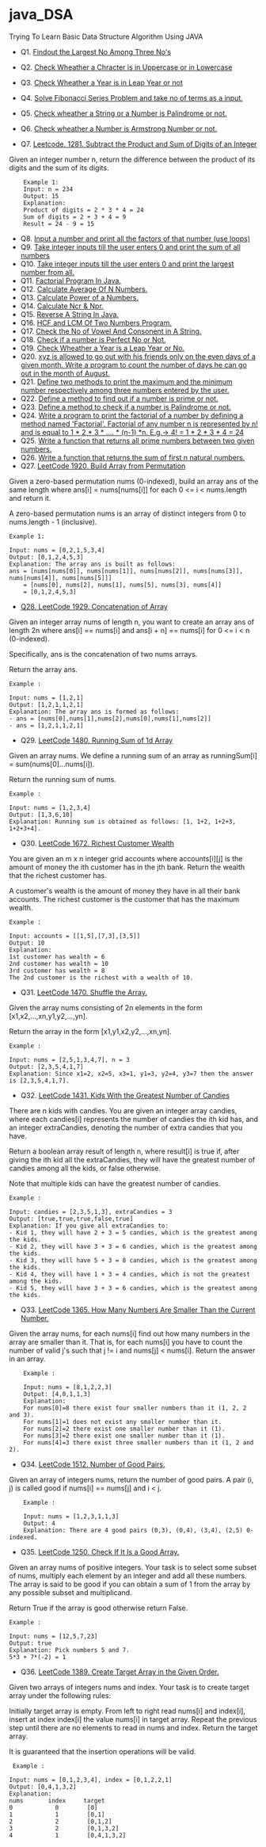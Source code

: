 # java_DSA
Trying To Learn Basic Data Structure Algorithm Using JAVA

- Q1. [Findout the Largest No Among Three No's](https://github.com/AntiCodeer/java_DSA/blob/main/src/Q1_LargeNo.java)

- Q2. [Check Wheather a Chracter is in Uppercase or in Lowercase](https://github.com/AntiCodeer/java_DSA/blob/main/src/Q2_caseCheck.java)
- Q3. [Check Wheather a Year is in Leap Year or not](https://github.com/AntiCodeer/java_DSA/blob/main/src/Q3_leapYear.java)
- Q4. [Solve Fibonacci Series Problem and take no of terms as a input.](https://github.com/AntiCodeer/java_DSA/blob/main/src/Q4_fib.java)
- Q5. [Check wheather a String or a Number is Palindrome or not.](https://github.com/AntiCodeer/java_DSA/blob/main/src/Q5_strPalindrome.java)
- Q6. [Check wheather a Number is Armstrong Number or not.](https://github.com/AntiCodeer/java_DSA/blob/main/src/Q6_isArmstrong.java)
- Q7. [Leetcode. 1281. Subtract the Product and Sum of Digits of an Integer](https://github.com/AntiCodeer/java_DSA/blob/main/src/Q7_leetCodePro1.java)

Given an integer number n, return the difference between the product of its digits and the sum of its digits.

        Example 1:
        Input: n = 234
        Output: 15
        Explanation:
        Product of digits = 2 * 3 * 4 = 24
        Sum of digits = 2 + 3 + 4 = 9
        Result = 24 - 9 = 15

- Q8. [Input a number and print all the factors of that number (use loops)](https://github.com/AntiCodeer/java_DSA/blob/main/src/Q8_factorial.java)
- Q9. [Take integer inputs till the user enters 0 and print the sum of all numbers](https://github.com/AntiCodeer/java_DSA/blob/main/src/Q9_sum.java)
- Q10. [Take integer inputs till the user enters 0 and print the largest number from all.](https://github.com/AntiCodeer/java_DSA/blob/main/src/Q10_large.java)
- Q11. [Factorial Program In Java.](https://github.com/AntiCodeer/java_DSA/blob/main/src/Q11_factorial.java)
- Q12. [Calculate Average Of N Numbers.](https://github.com/AntiCodeer/java_DSA/blob/main/src/Q12_avg.java)
- Q13. [Calculate Power of a Numbers.](https://github.com/AntiCodeer/java_DSA/blob/main/src/Q13_power.java)
- Q14. [Calculate Ncr & Npr.](https://github.com/AntiCodeer/java_DSA/blob/main/src/Q14_nprncpr.java)
- Q15. [Reverse A String In Java.](https://github.com/AntiCodeer/java_DSA/blob/main/src/Q15_strrev.java)
- Q16. [HCF and LCM Of Two Numbers Program.](https://github.com/AntiCodeer/java_DSA/blob/main/src/Q16_hcflcm.java)
- Q17. [Check the No of Vowel And Consonent in A String.](https://github.com/AntiCodeer/java_DSA/blob/main/src/Q17_VoCo.java)
- Q18. [Check if a number is Perfect No or Not.](https://github.com/AntiCodeer/java_DSA/blob/main/src/Q18_Perfect.java)
- Q19. [Check Wheather a Year is a Leap Year or No.](https://github.com/AntiCodeer/java_DSA/blob/main/src/Q19_leap.java)
- Q20. [xyz is allowed to go out with his friends only on the even days of a given month. Write a program to count the number of days he can go out in the month of August.](https://github.com/AntiCodeer/java_DSA/blob/main/src/Q20_goOut.java)
- Q21. [Define two methods to print the maximum and the minimum number respectively among three numbers entered by the user.](https://github.com/AntiCodeer/java_DSA/blob/main/src/Q21_lasm.java)
- Q22. [Define a method to find out if a number is prime or not.](https://github.com/AntiCodeer/java_DSA/blob/main/src/Q22_prime.java)
- Q23. [Define a method to check if a number is Palindrome or not.](https://github.com/AntiCodeer/java_DSA/blob/main/src/Q23_palNo.java)
- Q24. [Write a program to print the factorial of a number by defining a method named 'Factorial'. Factorial of any number n is represented by n! and is equal to 1 * 2 * 3 * .... * (n-1) *n. E.g.-> 4! = 1 * 2 * 3 * 4 = 24 ](https://github.com/AntiCodeer/java_DSA/blob/main/src/Q24_factorialShow.java)
- Q25. [Write a function that returns all prime numbers between two given numbers.](https://github.com/AntiCodeer/java_DSA/blob/main/src/Q25_primeRange.java)
- Q26. [Write a function that returns the sum of first n natural numbers.](https://github.com/AntiCodeer/java_DSA/blob/main/src/Q26_sumNatural.java)
- Q27. [LeetCode 1920. Build Array from Permutation](https://github.com/AntiCodeer/java_DSA/blob/main/src/Q27_leetCodeSol2.java)

Given a zero-based permutation nums (0-indexed), build an array ans of the same length where ans[i] = nums[nums[i]] for each 0 <= i < nums.length and return it.

A zero-based permutation nums is an array of distinct integers from 0 to nums.length - 1 (inclusive).

    Example 1:

    Input: nums = [0,2,1,5,3,4]
    Output: [0,1,2,4,5,3]
    Explanation: The array ans is built as follows: 
    ans = [nums[nums[0]], nums[nums[1]], nums[nums[2]], nums[nums[3]], nums[nums[4]], nums[nums[5]]]
        = [nums[0], nums[2], nums[1], nums[5], nums[3], nums[4]]
        = [0,1,2,4,5,3]

- [Q28. LeetCode 1929. Concatenation of Array](https://github.com/AntiCodeer/java_DSA/blob/main/src/Q28_leetCodeSol3.java)

Given an integer array nums of length n, you want to create an array ans of length 2n where ans[i] == nums[i] and ans[i + n] == nums[i] for 0 <= i < n (0-indexed).

Specifically, ans is the concatenation of two nums arrays.

Return the array ans. 

    Example :

    Input: nums = [1,2,1]
    Output: [1,2,1,1,2,1]
    Explanation: The array ans is formed as follows:
    - ans = [nums[0],nums[1],nums[2],nums[0],nums[1],nums[2]]
    - ans = [1,2,1,1,2,1]

- Q29. [LeetCode 1480. Running Sum of 1d Array](https://github.com/AntiCodeer/java_DSA/blob/main/src/Q29_leetCodeSol4.java)

Given an array nums. We define a running sum of an array as runningSum[i] = sum(nums[0]…nums[i]).

Return the running sum of nums. 

    Example :

    Input: nums = [1,2,3,4]
    Output: [1,3,6,10]
    Explanation: Running sum is obtained as follows: [1, 1+2, 1+2+3, 1+2+3+4].

- Q30. [LeetCode 1672. Richest Customer Wealth](https://github.com/AntiCodeer/java_DSA/blob/main/src/Q30_leetCodeSol5.java)

You are given an m x n integer grid accounts where accounts[i][j] is the amount of money the i​​​​​​​​​​​th​​​​ customer has in the j​​​​​​​​​​​th​​​​ bank. Return the wealth that the richest customer has.

A customer's wealth is the amount of money they have in all their bank accounts. The richest customer is the customer that has the maximum wealth.
    
    Example :

    Input: accounts = [[1,5],[7,3],[3,5]]
    Output: 10
    Explanation: 
    1st customer has wealth = 6
    2nd customer has wealth = 10 
    3rd customer has wealth = 8
    The 2nd customer is the richest with a wealth of 10.
    
- Q31. [LeetCode 1470. Shuffle the Array.](https://github.com/AntiCodeer/java_DSA/blob/main/src/Q31_leetCodeSol6.java)

Given the array nums consisting of 2n elements in the form [x1,x2,...,xn,y1,y2,...,yn].

Return the array in the form [x1,y1,x2,y2,...,xn,yn].

    Example :

    Input: nums = [2,5,1,3,4,7], n = 3
    Output: [2,3,5,4,1,7] 
    Explanation: Since x1=2, x2=5, x3=1, y1=3, y2=4, y3=7 then the answer is [2,3,5,4,1,7].
- Q32. [LeetCode 1431. Kids With the Greatest Number of Candies](https://github.com/AntiCodeer/java_DSA/blob/main/src/Q32_leetCodeSol7.java)

There are n kids with candies. You are given an integer array candies, where each candies[i] represents the number of candies the ith kid has, and an integer extraCandies, denoting the number of extra candies that you have.

Return a boolean array result of length n, where result[i] is true if, after giving the ith kid all the extraCandies, they will have the greatest number of candies among all the kids, or false otherwise.

Note that multiple kids can have the greatest number of candies.

    Example :

    Input: candies = [2,3,5,1,3], extraCandies = 3
    Output: [true,true,true,false,true] 
    Explanation: If you give all extraCandies to:
    - Kid 1, they will have 2 + 3 = 5 candies, which is the greatest among the kids.
    - Kid 2, they will have 3 + 3 = 6 candies, which is the greatest among the kids.
    - Kid 3, they will have 5 + 3 = 8 candies, which is the greatest among the kids.
    - Kid 4, they will have 1 + 3 = 4 candies, which is not the greatest among the kids.
    - Kid 5, they will have 3 + 3 = 6 candies, which is the greatest among the kids.

- Q33. [LeetCode 1365. How Many Numbers Are Smaller Than the Current Number.](https://github.com/AntiCodeer/java_DSA/blob/main/src/Q33_leetCodeSol8.java)

Given the array nums, for each nums[i] find out how many numbers in the array are smaller than it. That is, for each nums[i] you have to count the number of valid j's such that j != i and nums[j] < nums[i]. Return the answer in an array.

        Example :

        Input: nums = [8,1,2,2,3]
        Output: [4,0,1,1,3]
        Explanation: 
        For nums[0]=8 there exist four smaller numbers than it (1, 2, 2 and 3). 
        For nums[1]=1 does not exist any smaller number than it.
        For nums[2]=2 there exist one smaller number than it (1). 
        For nums[3]=2 there exist one smaller number than it (1). 
        For nums[4]=3 there exist three smaller numbers than it (1, 2 and 2).
    
- Q34. [LeetCode 1512. Number of Good Pairs.](https://github.com/AntiCodeer/java_DSA/blob/main/src/Q34_leetCodeSol9.java)

Given an array of integers nums, return the number of good pairs.
A pair (i, j) is called good if nums[i] == nums[j] and i < j.

        Example :

        Input: nums = [1,2,3,1,1,3]
        Output: 4
        Explanation: There are 4 good pairs (0,3), (0,4), (3,4), (2,5) 0-indexed.

- Q35. [LeetCode 1250. Check If It Is a Good Array.](https://github.com/AntiCodeer/java_DSA/blob/main/src/Q35_leetCodeSol10.java)

Given an array nums of positive integers. Your task is to select some subset of nums, multiply each element by an integer and add all these numbers. The array is said to be good if you can obtain a sum of 1 from the array by any possible subset and multiplicand.

Return True if the array is good otherwise return False.

    Example :

    Input: nums = [12,5,7,23]
    Output: true
    Explanation: Pick numbers 5 and 7.
    5*3 + 7*(-2) = 1

- Q36. [LeetCode 1389. Create Target Array in the Given Order.](https://github.com/AntiCodeer/java_DSA/blob/main/src/Q36_leetCodeSol11.java)

Given two arrays of integers nums and index. Your task is to create target array under the following rules:

Initially target array is empty.
From left to right read nums[i] and index[i], insert at index index[i] the value nums[i] in target array.
Repeat the previous step until there are no elements to read in nums and index.
Return the target array.

It is guaranteed that the insertion operations will be valid.

     Example :

    Input: nums = [0,1,2,3,4], index = [0,1,2,2,1]
    Output: [0,4,1,3,2]
    Explanation:
    nums       index     target
    0            0        [0]
    1            1        [0,1]
    2            2        [0,1,2]
    3            2        [0,1,3,2]
    4            1        [0,4,1,3,2]